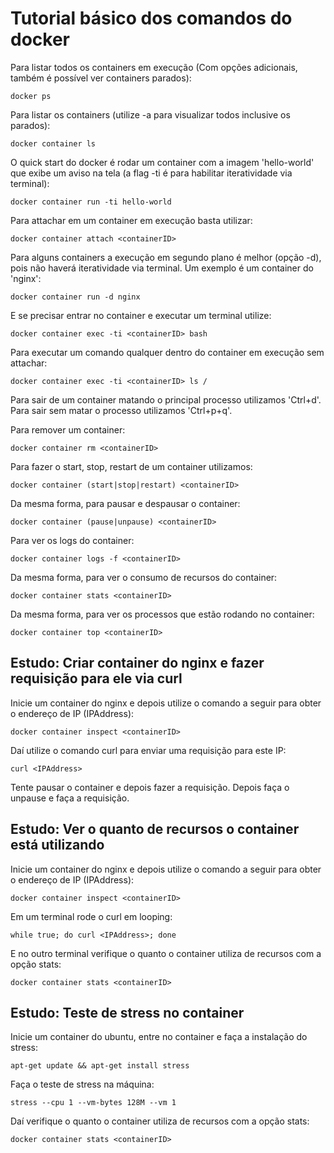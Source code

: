 # Tutorial básico dos comandos do docker

Para listar todos os containers em execução (Com opções adicionais, também é possível ver containers parados):

```
docker ps
```

Para listar os containers (utilize -a para visualizar todos inclusive os parados):

```
docker container ls
```

O quick start do docker é rodar um container com a imagem 'hello-world' que exibe um aviso na tela
(a flag -ti é para habilitar iteratividade via terminal):

```
docker container run -ti hello-world
```

Para attachar em um container em execução basta utilizar:

```
docker container attach <containerID>
```

Para alguns containers a execução em segundo plano é melhor (opção -d), pois não haverá iteratividade
via terminal. Um exemplo é um container do 'nginx':

```
docker container run -d nginx
```

E se precisar entrar no container e executar um terminal utilize:

```
docker container exec -ti <containerID> bash
```

Para executar um comando qualquer dentro do container em execução sem attachar:

```
docker container exec -ti <containerID> ls /
```

Para sair de um container matando o principal processo utilizamos 'Ctrl+d'. Para sair
sem matar o processo utilizamos 'Ctrl+p+q'.

Para remover um container:

```
docker container rm <containerID>
```

Para fazer o start, stop, restart de um container utilizamos:

```
docker container (start|stop|restart) <containerID>
```

Da mesma forma, para pausar e despausar o container:

```
docker container (pause|unpause) <containerID>
```

Para ver os logs do container:

```
docker container logs -f <containerID>
```

Da mesma forma, para ver o consumo de recursos do container:

```
docker container stats <containerID>
```

Da mesma forma, para ver os processos que estão rodando no container:

```
docker container top <containerID>
```

## Estudo: Criar container do nginx e fazer requisição para ele via curl

Inicie um container do nginx e depois utilize o comando a seguir para obter o endereço de IP (IPAddress):

```
docker container inspect <containerID>
```

Daí utilize o comando curl para enviar uma requisição para este IP:

```
curl <IPAddress>
```

Tente pausar o container e depois fazer a requisição. Depois faça o unpause e faça a requisição.

## Estudo: Ver o quanto de recursos o container está utilizando

Inicie um container do nginx e depois utilize o comando a seguir para obter o endereço de IP (IPAddress):

```
docker container inspect <containerID>
```

Em um terminal rode o curl em looping:

```
while true; do curl <IPAddress>; done
```

E no outro terminal verifique o quanto o container utiliza de recursos com a opção stats:

```
docker container stats <containerID>
```

## Estudo: Teste de stress no container

Inicie um container do ubuntu, entre no container e faça a instalação do stress:

```
apt-get update && apt-get install stress
```

Faça o teste de stress na máquina:

```
stress --cpu 1 --vm-bytes 128M --vm 1
```

Daí verifique o quanto o container utiliza de recursos com a opção stats:

```
docker container stats <containerID>
```